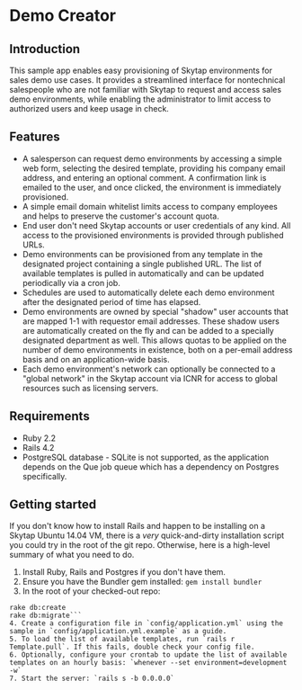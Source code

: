 # Demo Creator

## Introduction
This sample app enables easy provisioning of Skytap environments for sales demo use cases. It provides a streamlined interface for nontechnical salespeople who are not familiar with Skytap to request and access sales demo environments, while enabling the administrator to limit access to authorized users and keep usage in check.

## Features
- A salesperson can request demo environments by accessing a simple web form, selecting the desired template, providing his company email address, and entering an optional comment. A confirmation link is emailed to the user, and once clicked, the environment is immediately provisioned.
- A simple email domain whitelist limits access to company employees and helps to preserve the customer's account quota.
- End user don't need Skytap accounts or user credentials of any kind. All access to the provisioned environments is provided through published URLs.
- Demo environments can be provisioned from any template in the designated project containing a single published URL. The list of available templates is pulled in automatically and can be updated periodically via a cron job.
- Schedules are used to automatically delete each demo environment after the designated period of time has elapsed.
- Demo environments are owned by special "shadow" user accounts that are mapped 1-1 with requestor email addresses. These shadow users are automatically created on the fly and can be added to a specially designated department as well. This allows quotas to be applied on the number of demo environments in existence, both on a per-email address basis and on an application-wide basis.
- Each demo environment's network can optionally be connected to a "global network" in the Skytap account via ICNR for access to global resources such as licensing servers.

## Requirements
- Ruby 2.2
- Rails 4.2
- PostgreSQL database - SQLite is not supported, as the application depends on the Que job queue which has a dependency on Postgres specifically.

## Getting started
If you don't know how to install Rails and happen to be installing on a Skytap Ubuntu 14.04 VM, there is a _very_ quick-and-dirty installation script you could try in the root of the git repo. Otherwise, here is a high-level summary of what you need to do.

1. Install Ruby, Rails and Postgres if you don't have them. 
2. Ensure you have the Bundler gem installed: `gem install bundler`
3. In the root of your checked-out repo:
```bundle install
rake db:create
rake db:migrate```
4. Create a configuration file in `config/application.yml` using the sample in `config/application.yml.example` as a guide.
5. To load the list of available templates, run `rails r Template.pull`. If this fails, double check your config file.
6. Optionally, configure your crontab to update the list of available templates on an hourly basis: `whenever --set environment=development -w`
7. Start the server: `rails s -b 0.0.0.0`